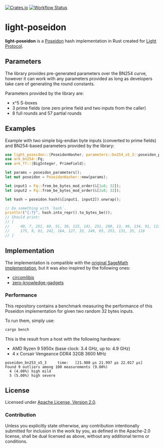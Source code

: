 [![Crates.io](https://img.shields.io/crates/v/light-poseidon.svg)](https://crates.io/crates/light-poseidon)
[![Workflow Status](https://github.com/Lightprotocol/light-poseidon/workflows/main/badge.svg)](https://github.com/Lightprotocol/light-poseidon/actions?query=workflow)

# light-poseidon

**light-poseidon** is a [Poseidon](https://eprint.iacr.org/2019/458) hash
implementation in Rust created for [Light Protocol](https://www.lightprotocol.com/).

## Parameters

The library provides pre-generated parameters over the BN254 curve, however
it can work with any parameters provided as long as developers take care
of generating the round constants.

Parameters provided by the library are:

* x^5 S-boxes
* 3 prime fields (one zero prime field and two inputs from the caller)
* 8 full rounds and 57 partial rounds

## Examples

Example with two simple big-endian byte inputs (converted to prime fields)
and BN254-based parameters provided by the library:

```rust
use light_poseidon::{PoseidonHasher, parameters::bn254_x5_3::poseidon_parameters};
use ark_bn254::Fq;
use ark_ff::{BigInteger, PrimeField};

let params = poseidon_parameters();
let mut poseidon = PoseidonHasher::new(params);

let input1 = Fq::from_be_bytes_mod_order(&[1u8; 32]);
let input2 = Fq::from_be_bytes_mod_order(&[2u8; 32]);

let hash = poseidon.hash(&[input1, input2]).unwrap();

// Do something with `hash`.
println!("{:?}", hash.into_repr().to_bytes_be());
// Should print:
// [
//     40, 7, 251, 60, 51, 30, 115, 141, 251, 200, 13, 46, 134, 91, 113, 170, 131, 90, 53,
//     175, 9, 61, 242, 164, 127, 33, 249, 65, 253, 131, 35, 116
// ]
```

## Implementation

The implementation is compatible with the
[original SageMath implementation](https://extgit.iaik.tugraz.at/krypto/hadeshash/-/tree/master/),
but it was also inspired by the following ones:

* [circomlibjs](https://github.com/iden3/circomlibjs)
* [zero-knowledge-gadgets](https://github.com/webb-tools/zero-knowledge-gadgets)

### Performance

This repository contains a benchmark measuring the performance of this
Poseidon implementation for given two random 32 bytes inputs.

To run them, simply use:

```bash
cargo bench
```

This is the result from a host with the following hardware:

* AMD Ryzen 9 5950x (base clock: 3.4 GHz, up to: 4.9 GHz)
* 4 x Corsair Vengeance DDR4 32GB 3600 MHz

```norust
poseidon_bn253_x5_3     time:   [21.980 µs 21.997 µs 22.017 µs]
Found 9 outliers among 100 measurements (9.00%)
  4 (4.00%) high mild
  5 (5.00%) high severe
```

## License

Licensed under [Apache License, Version 2.0](LICENSE).

### Contribution

Unless you explicitly state otherwise, any contribution intentionally
submitted for inclusion in the work by you, as defined in the Apache-2.0
license, shall be dual licensed as above, without any additional terms or
conditions.
